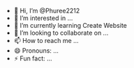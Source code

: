 - 👋 Hi, I’m @Phuree2212
- 👀 I’m interested in ...
- 🌱 I’m currently learning Create Website
- 💞️ I’m looking to collaborate on ...
- 📫 How to reach me ...
- 😄 Pronouns: ...
- ⚡ Fun fact: ...

<!---
Phuree2212/Phuree2212 is a ✨ special ✨ repository because its `README.md` (this file) appears on your GitHub profile.
You can click the Preview link to take a look at your changes.
--->
